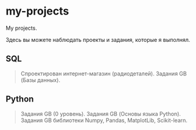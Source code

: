 # my-projects
My projects.

Здесь вы можете наблюдать проекты и задания, которые я выполнял.


## SQL
> Спроектирован интернет-магазин (радиодеталей).
> Задания GB (Базы данных).

## Python
> Задания GB (0 уровень).
> Задания GB (Основы языка Python).
> Задания GB библиотеки Numpy, Pandas, MatplotLib, Scikit-learn.
